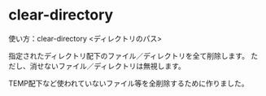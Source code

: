 # clear-directory

使い方：clear-directory <ディレクトリのパス>

指定されたディレクトリ配下のファイル／ディレクトリを全て削除します。
ただし、消せないファイル／ディレクトリは無視します。

TEMP配下など使われていないファイル等を全削除するために作りました。
